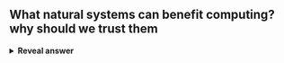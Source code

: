 ## What natural systems can benefit computing? why should we trust them
<details>
<summary><b>Reveal answer</b></summary>
Evolution<br>Brains<br>Collective Behaviours (ants, swarms)
</details>

